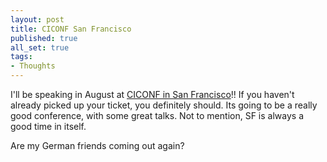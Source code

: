 ```yaml
---
layout: post
title: CICONF San Francisco
published: true
all_set: true
tags:
- Thoughts
---
```


I'll be speaking in August at [CICONF in San Francisco](http://ciconf.com/)!!
If you haven't already picked up your ticket, you definitely should.  Its going
to be a really good conference, with some great talks.  Not to mention, SF is
always a good time in itself.

Are my German friends coming out again?
